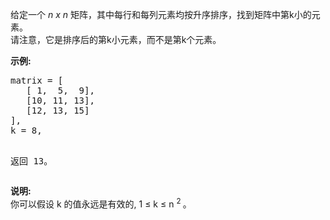 <html>
 <body>
  <p>
   给定一个
   <em>
    n x n
   </em>
   矩阵，其中每行和每列元素均按升序排序，找到矩阵中第k小的元素。
   <br/>
   请注意，它是排序后的第k小元素，而不是第k个元素。
  </p>
  <p>
   <strong>
    示例:
   </strong>
  </p>
  <pre>
matrix = [
   [ 1,  5,  9],
   [10, 11, 13],
   [12, 13, 15]
],
k = 8,

返回 13。
</pre>
  <p>
   <strong>
    说明:
   </strong>
   <br/>
   你可以假设 k 的值永远是有效的, 1 ≤ k ≤ n
   <sup>
    2
   </sup>
   。
  </p>
 </body>
</html>